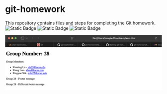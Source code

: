 # git-homework
This repository contains files and steps for completing the Git homework.
![Static Badge](https://img.shields.io/badge/language-python-blue)
![Static Badge](https://img.shields.io/badge/license-MIT-purple)
![Static Badge](https://img.shields.io/badge/platform-linux-green)

![image](html_screen.png)
